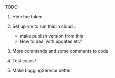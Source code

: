 TODO:

1. Hide the token.
2. Set up vm to run this in cloud .. 
    - make publish version from this 
     - How to deal with updates etc?

3. More commands and some comments to code.
4. Test cases!
5. Make LoggingService better